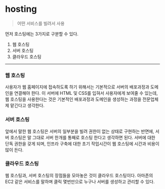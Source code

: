 # hosting

> 어떤 서비스를 빌려서 사용

먼저 호스팅에는 3가지로 구분할 수 있다.
1. 웹 호스팅
2. 서버 호스팅
3. 클라우드 호스팅


---

### 웹 호스팅
사용자가 웹 홈페이지에 접속하도록 하기 위해서는 기본적으로 서버의 배포과정과 도메인을 연결해야 한다. 이 서버에 HTML 및 CSS를 입혀서 사용자에게 보여줄 수 있는데,
웹 호스팅을 사용한다는 것은 기본적인 배포과정과 도메인을 생성하는 과정을 전문업체제 맡긴다고 생각한다.

### 서버 호스팅

앞에서 말한 웹 호스팅은 서버의 일부분을 빌려 권한이 없는 상태로 구현하는 반면에, 서버 호스팅은 말 그대로 서버 한개를 통째로 호스팅 한다고 생각하면 된다.
서버에 대한 단독 권한을 갖게 되며, 인프라 구축에 대한 초기 작업시간이 웹 호스팅에 시간과 비용이 많이 든다.

### 클라우드 호스팅

웹 호스팅과, 서버 호스팅의 장점들을 모아놓은 것이 클라우드 호스팅이다. 아마존의 EC2 같은 서비스를 말하며 클릭 몇번만으로 누구나 서버를 생성하고 관리할 수 있다.
